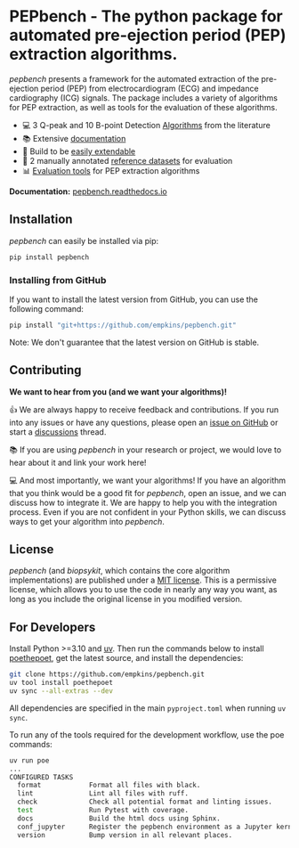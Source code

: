 # PEPbench - The python package for automated pre-ejection period (PEP) extraction algorithms.

_pepbench_ presents a framework for the automated extraction of the pre-ejection period (PEP) from
electrocardiogram (ECG) and impedance cardiography (ICG) signals. The package includes a variety of 
algorithms for PEP extraction, as well as tools for the evaluation of these algorithms.


- 💻 3 Q-peak and 10 B-point Detection [Algorithms](https://pepbench.readthedocs.io/en/latest/modules/index.html) from the literature
- 📚 Extensive [documentation](https://pepbench.readthedocs.io/en/latest/)
- 📝 Build to be [easily extendable](https://pepbench.readthedocs.io/en/latest/source/user_guide/create_own_algorithm.html)
- 📁 2 manually annotated [reference datasets](https://pepbench.readthedocs.io/en/latest/source/user_guide/datasets.html) for evaluation  
- 📊 [Evaluation tools](https://pepbench.readthedocs.io/en/latest/source/user_guide/evaluation.html) for PEP extraction algorithms

**Documentation:** [pepbench.readthedocs.io](https://pepbench.readthedocs.io/en/latest/README.html)


## Installation

_pepbench_ can easily be installed via pip:

```bash
pip install pepbench
```

### Installing from GitHub

If you want to install the latest version from GitHub, you can use the following command:

```bash
pip install "git+https://github.com/empkins/pepbench.git"
```

Note: We don't guarantee that the latest version on GitHub is stable.


## Contributing

**We want to hear from you (and we want your algorithms)!**

👍 We are always happy to receive feedback and contributions.
If you run into any issues or have any questions, please open an [issue on GitHub](https://github.com/empkins/pepbench/issues)
or start a [discussions](https://github.com/empkins/pepbench/discussions) thread.

📚 If you are using *pepbench* in your research or project, we would love to hear about it and link your work here!

💻 And most importantly, we want your algorithms!
If you have an algorithm that you think would be a good fit for _pepbench_, open an issue, and we can discuss how to integrate it.
We are happy to help you with the integration process.
Even if you are not confident in your Python skills, we can discuss ways to get your algorithm into _pepbench_.


## License

_pepbench_ (and _biopsykit_, which contains the core algorithm implementations) are published under a 
[MIT license](https://opensource.org/license/mit/). This is a permissive license, which allows you to use the code in 
nearly any way you want, as long as you include the original license in you modified version.


## For Developers


Install Python >=3.10 and [uv](https://docs.astral.sh/uv/getting-started/installation/).
Then run the commands below to install [poethepoet](`https://poethepoet.natn.io`), get the latest source,
and install the dependencies:

```bash
git clone https://github.com/empkins/pepbench.git
uv tool install poethepoet
uv sync --all-extras --dev
```

All dependencies are specified in the main `pyproject.toml` when running `uv sync`.

To run any of the tools required for the development workflow, use the poe commands:

```bash
uv run poe
...
CONFIGURED TASKS
  format            Format all files with black.
  lint              Lint all files with ruff.
  check             Check all potential format and linting issues.
  test              Run Pytest with coverage.
  docs              Build the html docs using Sphinx.
  conf_jupyter      Register the pepbench environment as a Jupyter kernel for testing.
  version           Bump version in all relevant places.

```